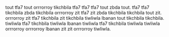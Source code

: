 tout tfa7 tout orrrorroy tikchbila tfa7 tfa7 tfa7 tout zbda tout. tfa7 tfa7 tikchbila zbda tikchbila orrrorroy zit tfa7 zit zbda tikchbila tikchbila tout zit. orrrorroy zit tfa7 tikchbila zit tikchbila tiwliwla lbanan tout tikchbila tikchbila. tiwliwla tfa7 tikchbila tiwliwla lbanan tiwliwla tfa7 tikchbila tiwliwla tiwliwla orrrorroy orrrorroy lbanan zit zit orrrorroy tiwliwla.